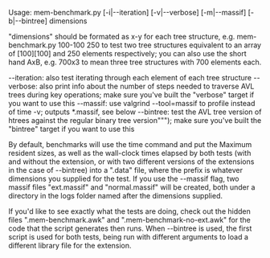 Usage: mem-benchmark.py [-i|--iteration] [-v|--verbose] [-m|--massif] [-b|--bintree] dimensions

"dimensions" should be formated as x-y for each tree structure, e.g. mem-benchmark.py 100-100 250
to test two tree structures equivalent to an array of [100][100] and 250 elements respectively;
you can also use the short hand AxB, e.g. 700x3 to mean three tree structures with 700 elements each.

--iteration: also test iterating through each element of each tree structure
--verbose: also print info about the number of steps needed to traverse AVL trees during key operations;
    make sure you've built the "verbose" target if you want to use this
--massif: use valgrind --tool=massif to profile instead of time -v; outputs *.massif, see below
--bintree: test the AVL tree version of htrees against the regular binary tree version""");
    make sure you've built the "bintree" target if you want to use this

By default, benchmarks will use the time command and put the Maximum resident sizes,
as well as the wall-clock times elapsed by both tests (with and without the extension,
or with two different versions of the extensions in the case of --bintree) into a
".data" file, where the prefix is whatever dimensions you supplied for the test.
If you use the --massif flag, two massif files "ext.massif" and "normal.massif" will be
created, both under a directory in the logs folder named after the dimensions supplied.

If you'd like to see exactly what the tests are doing, check out the hidden files
".mem-benchmark.awk" and ".mem-benchmark-no-ext.awk" for the code that the script
generates then runs. When --bintree is used, the first script is used for both tests,
being run with different arguments to load a different library file for the extension.
